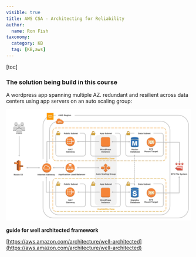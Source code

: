 ```yaml
---
visible: true
title: AWS CSA - Architecting for Reliability
author:
  name: Ron Fish
taxonomy:
  category: KB
  tag: [KB,aws]
---
```

[toc]

### The solution being build in this course
A wordpress app spanning multiple AZ. redundant and resilient across data centers using app servers on an auto scaling group:

![](./2.png)

**guide for well architected framework**

[https://aws.amazon.com/architecture/well-architected](https://aws.amazon.com/architecture/well-architected)

